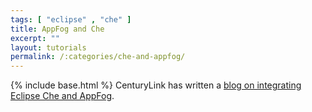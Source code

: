```yaml
---
tags: [ "eclipse" , "che" ]
title: AppFog and Che
excerpt: ""
layout: tutorials
permalink: /:categories/che-and-appfog/
---
```

{% include base.html %}
CenturyLink has written a [blog on integrating Eclipse Che and AppFog](https://www.ctl.io/developers/blog/post/cloud-ide-docker-che-eclipse?utm_source=CTLDevCenter&utm_medium=twitter).
